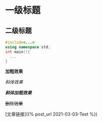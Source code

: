 # 一级标题

## 二级标题
```cpp
#include<...>
using namespace std;
int main(){
  ...
}
```
**加粗效果**

*斜体效果*

***斜体加粗效果***

~~删除效果~~

[文章链接]({% post_url 2021-03-03-Test %})
